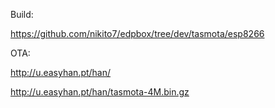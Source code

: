 Build:

https://github.com/nikito7/edpbox/tree/dev/tasmota/esp8266

OTA:

http://u.easyhan.pt/han/

http://u.easyhan.pt/han/tasmota-4M.bin.gz
